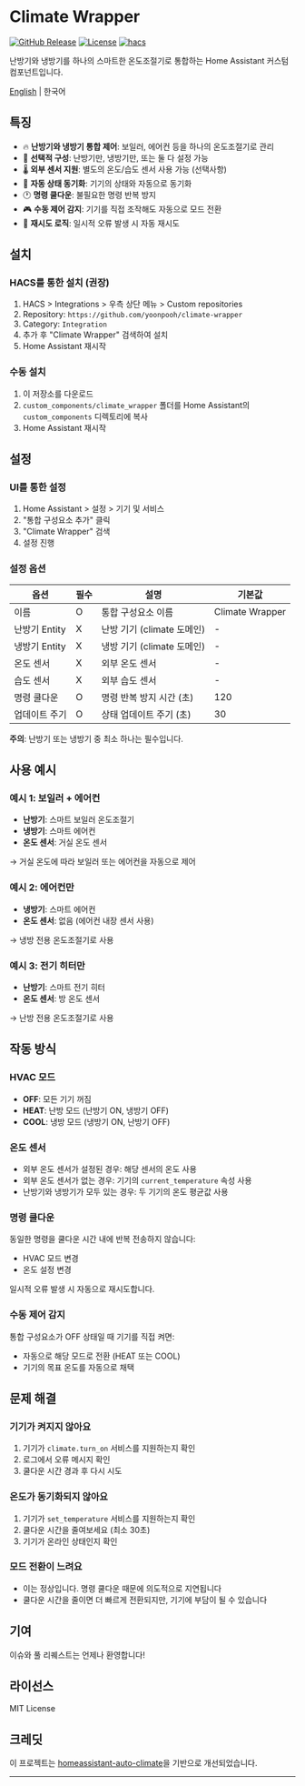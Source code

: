 # Climate Wrapper

[![GitHub Release][releases-shield]][releases]
[![License][license-shield]](LICENSE)
[![hacs][hacsbadge]][hacs]

난방기와 냉방기를 하나의 스마트한 온도조절기로 통합하는 Home Assistant 커스텀 컴포넌트입니다.

[English](README_EN.md) | 한국어

## 특징

- 🔥 **난방기와 냉방기 통합 제어**: 보일러, 에어컨 등을 하나의 온도조절기로 관리
- 🎯 **선택적 구성**: 난방기만, 냉방기만, 또는 둘 다 설정 가능
- 🌡️ **외부 센서 지원**: 별도의 온도/습도 센서 사용 가능 (선택사항)
- 🔄 **자동 상태 동기화**: 기기의 상태와 자동으로 동기화
- 🕐 **명령 쿨다운**: 불필요한 명령 반복 방지
- 🎮 **수동 제어 감지**: 기기를 직접 조작해도 자동으로 모드 전환
- 🔁 **재시도 로직**: 일시적 오류 발생 시 자동 재시도

## 설치

### HACS를 통한 설치 (권장)

1. HACS > Integrations > 우측 상단 메뉴 > Custom repositories
2. Repository: `https://github.com/yoonpooh/climate-wrapper`
3. Category: `Integration`
4. 추가 후 "Climate Wrapper" 검색하여 설치
5. Home Assistant 재시작

### 수동 설치

1. 이 저장소를 다운로드
2. `custom_components/climate_wrapper` 폴더를 Home Assistant의 `custom_components` 디렉토리에 복사
3. Home Assistant 재시작

## 설정

### UI를 통한 설정

1. Home Assistant > 설정 > 기기 및 서비스
2. "통합 구성요소 추가" 클릭
3. "Climate Wrapper" 검색
4. 설정 진행

### 설정 옵션

| 옵션 | 필수 | 설명 | 기본값 |
|------|------|------|--------|
| 이름 | O | 통합 구성요소 이름 | Climate Wrapper |
| 난방기 Entity | X | 난방 기기 (climate 도메인) | - |
| 냉방기 Entity | X | 냉방 기기 (climate 도메인) | - |
| 온도 센서 | X | 외부 온도 센서 | - |
| 습도 센서 | X | 외부 습도 센서 | - |
| 명령 쿨다운 | O | 명령 반복 방지 시간 (초) | 120 |
| 업데이트 주기 | O | 상태 업데이트 주기 (초) | 30 |

**주의**: 난방기 또는 냉방기 중 최소 하나는 필수입니다.

## 사용 예시

### 예시 1: 보일러 + 에어컨

- **난방기**: 스마트 보일러 온도조절기
- **냉방기**: 스마트 에어컨
- **온도 센서**: 거실 온도 센서

→ 거실 온도에 따라 보일러 또는 에어컨을 자동으로 제어

### 예시 2: 에어컨만

- **냉방기**: 스마트 에어컨
- **온도 센서**: 없음 (에어컨 내장 센서 사용)

→ 냉방 전용 온도조절기로 사용

### 예시 3: 전기 히터만

- **난방기**: 스마트 전기 히터
- **온도 센서**: 방 온도 센서

→ 난방 전용 온도조절기로 사용

## 작동 방식

### HVAC 모드

- **OFF**: 모든 기기 꺼짐
- **HEAT**: 난방 모드 (난방기 ON, 냉방기 OFF)
- **COOL**: 냉방 모드 (냉방기 ON, 난방기 OFF)

### 온도 센서

- 외부 온도 센서가 설정된 경우: 해당 센서의 온도 사용
- 외부 온도 센서가 없는 경우: 기기의 `current_temperature` 속성 사용
- 난방기와 냉방기가 모두 있는 경우: 두 기기의 온도 평균값 사용

### 명령 쿨다운

동일한 명령을 쿨다운 시간 내에 반복 전송하지 않습니다:
- HVAC 모드 변경
- 온도 설정 변경

일시적 오류 발생 시 자동으로 재시도합니다.

### 수동 제어 감지

통합 구성요소가 OFF 상태일 때 기기를 직접 켜면:
- 자동으로 해당 모드로 전환 (HEAT 또는 COOL)
- 기기의 목표 온도를 자동으로 채택

## 문제 해결

### 기기가 켜지지 않아요

1. 기기가 `climate.turn_on` 서비스를 지원하는지 확인
2. 로그에서 오류 메시지 확인
3. 쿨다운 시간 경과 후 다시 시도

### 온도가 동기화되지 않아요

1. 기기가 `set_temperature` 서비스를 지원하는지 확인
2. 쿨다운 시간을 줄여보세요 (최소 30초)
3. 기기가 온라인 상태인지 확인

### 모드 전환이 느려요

- 이는 정상입니다. 명령 쿨다운 때문에 의도적으로 지연됩니다
- 쿨다운 시간을 줄이면 더 빠르게 전환되지만, 기기에 부담이 될 수 있습니다

## 기여

이슈와 풀 리퀘스트는 언제나 환영합니다!

## 라이선스

MIT License

## 크레딧

이 프로젝트는 [homeassistant-auto-climate](https://github.com/yoonpooh/homeassistant-auto-climate)을 기반으로 개선되었습니다.

---

[releases-shield]: https://img.shields.io/github/release/yoonpooh/climate-wrapper.svg?style=for-the-badge
[releases]: https://github.com/yoonpooh/climate-wrapper/releases
[license-shield]: https://img.shields.io/github/license/yoonpooh/climate-wrapper.svg?style=for-the-badge
[hacs]: https://github.com/hacs/integration
[hacsbadge]: https://img.shields.io/badge/HACS-Custom-orange.svg?style=for-the-badge
